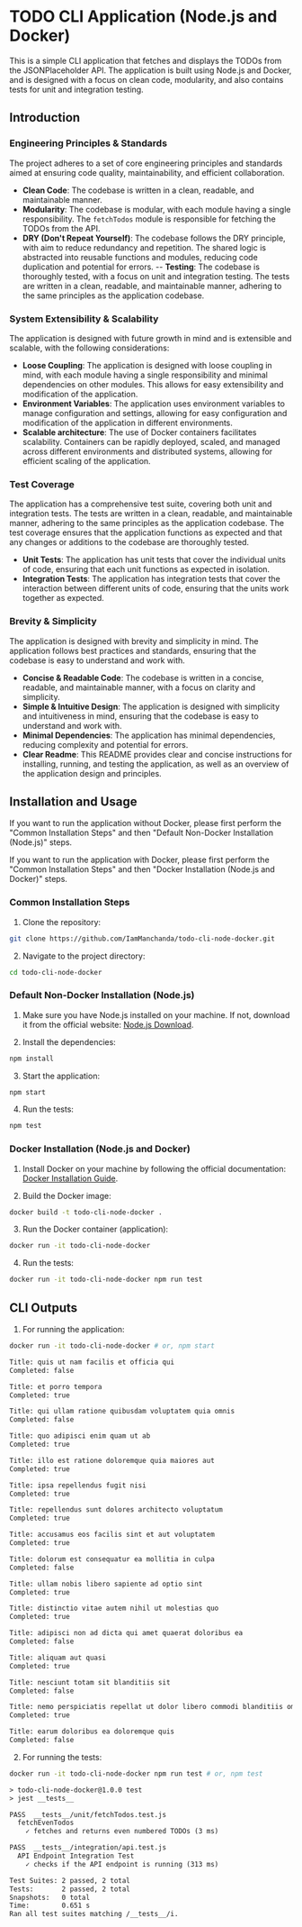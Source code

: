 # TODO CLI Application (Node.js and Docker)

This is a simple CLI application that fetches and displays the TODOs from the JSONPlaceholder API. The application is built using Node.js and Docker, and is designed with a focus on clean code, modularity, and also contains tests for unit and integration testing.

## Introduction

### Engineering Principles & Standards

The project adheres to a set of core engineering principles and standards aimed at ensuring code quality, maintainability, and efficient collaboration.

- **Clean Code**: The codebase is written in a clean, readable, and maintainable manner.
- **Modularity**: The codebase is modular, with each module having a single responsibility. The `fetchTodos` module is responsible for fetching the TODOs from the API.
- **DRY (Don't Repeat Yourself)**: The codebase follows the DRY principle, with aim to reduce redundancy and repetition. The shared logic is abstracted into reusable functions and modules, reducing code duplication and potential for errors.
-- **Testing**: The codebase is thoroughly tested, with a focus on unit and integration testing. The tests are written in a clean, readable, and maintainable manner, adhering to the same principles as the application codebase.

### System Extensibility & Scalability

The application is designed with future growth in mind and is extensible and scalable, with the following considerations:

- **Loose Coupling**: The application is designed with loose coupling in mind, with each module having a single responsibility and minimal dependencies on other modules. This allows for easy extensibility and modification of the application.
- **Environment Variables**: The application uses environment variables to manage configuration and settings, allowing for easy configuration and modification of the application in different environments.
- **Scalable architecture**: The use of Docker containers facilitates scalability. Containers can be rapidly deployed, scaled, and managed across different environments and distributed systems, allowing for efficient scaling of the application.

### Test Coverage

The application has a comprehensive test suite, covering both unit and integration tests. The tests are written in a clean, readable, and maintainable manner, adhering to the same principles as the application codebase. The test coverage ensures that the application functions as expected and that any changes or additions to the codebase are thoroughly tested.

- **Unit Tests**: The application has unit tests that cover the individual units of code, ensuring that each unit functions as expected in isolation.
- **Integration Tests**: The application has integration tests that cover the interaction between different units of code, ensuring that the units work together as expected.

### Brevity & Simplicity

The application is designed with brevity and simplicity in mind. The application follows best practices and standards, ensuring that the codebase is easy to understand and work with.

- **Concise & Readable Code**: The codebase is written in a concise, readable, and maintainable manner, with a focus on clarity and simplicity.
- **Simple & Intuitive Design**: The application is designed with simplicity and intuitiveness in mind, ensuring that the codebase is easy to understand and work with.
- **Minimal Dependencies**: The application has minimal dependencies, reducing complexity and potential for errors.
- **Clear Readme**: This README provides clear and concise instructions for installing, running, and testing the application, as well as an overview of the application design and principles.

## Installation and Usage

If you want to run the application without Docker, please first perform the "Common Installation Steps" and then "Default Non-Docker Installation (Node.js)" steps.

If you want to run the application with Docker, please first perform the "Common Installation Steps" and then "Docker Installation (Node.js and Docker)" steps.

### Common Installation Steps

1. Clone the repository:

  ```bash
  git clone https://github.com/IamManchanda/todo-cli-node-docker.git
  ```

2. Navigate to the project directory:

  ```bash
  cd todo-cli-node-docker
  ```

### Default Non-Docker Installation (Node.js)

1. Make sure you have Node.js installed on your machine. If not, download it from the official website: [Node.js Download](https://nodejs.org/en/download/).

2. Install the dependencies:

  ```bash
  npm install
  ```

3. Start the application:

  ```bash
  npm start
  ```

4. Run the tests:

  ```bash
  npm test
  ```

### Docker Installation (Node.js and Docker)

1. Install Docker on your machine by following the official documentation: [Docker Installation Guide](https://docs.docker.com/get-docker/).

2. Build the Docker image:

  ```bash
  docker build -t todo-cli-node-docker .
  ```

3. Run the Docker container (application):

  ```bash
  docker run -it todo-cli-node-docker
  ```

4. Run the tests:

  ```bash
  docker run -it todo-cli-node-docker npm run test
  ```

## CLI Outputs

1. For running the application:

  ```bash
  docker run -it todo-cli-node-docker # or, npm start
  ```

  ```txt
  Title: quis ut nam facilis et officia qui
  Completed: false

  Title: et porro tempora
  Completed: true

  Title: qui ullam ratione quibusdam voluptatem quia omnis
  Completed: false

  Title: quo adipisci enim quam ut ab
  Completed: true

  Title: illo est ratione doloremque quia maiores aut
  Completed: true

  Title: ipsa repellendus fugit nisi
  Completed: true

  Title: repellendus sunt dolores architecto voluptatum
  Completed: true

  Title: accusamus eos facilis sint et aut voluptatem
  Completed: true

  Title: dolorum est consequatur ea mollitia in culpa
  Completed: false

  Title: ullam nobis libero sapiente ad optio sint
  Completed: true

  Title: distinctio vitae autem nihil ut molestias quo
  Completed: true

  Title: adipisci non ad dicta qui amet quaerat doloribus ea
  Completed: false

  Title: aliquam aut quasi
  Completed: true

  Title: nesciunt totam sit blanditiis sit
  Completed: false

  Title: nemo perspiciatis repellat ut dolor libero commodi blanditiis omnis
  Completed: true

  Title: earum doloribus ea doloremque quis
  Completed: false
  ```

2. For running the tests:

  ```bash
  docker run -it todo-cli-node-docker npm run test # or, npm test
  ```

  ```txt
  > todo-cli-node-docker@1.0.0 test
  > jest __tests__

  PASS  __tests__/unit/fetchTodos.test.js
    fetchEvenTodos
      ✓ fetches and returns even numbered TODOs (3 ms)

  PASS  __tests__/integration/api.test.js
    API Endpoint Integration Test
      ✓ checks if the API endpoint is running (313 ms)

  Test Suites: 2 passed, 2 total
  Tests:       2 passed, 2 total
  Snapshots:   0 total
  Time:        0.651 s
  Ran all test suites matching /__tests__/i.
  ```
